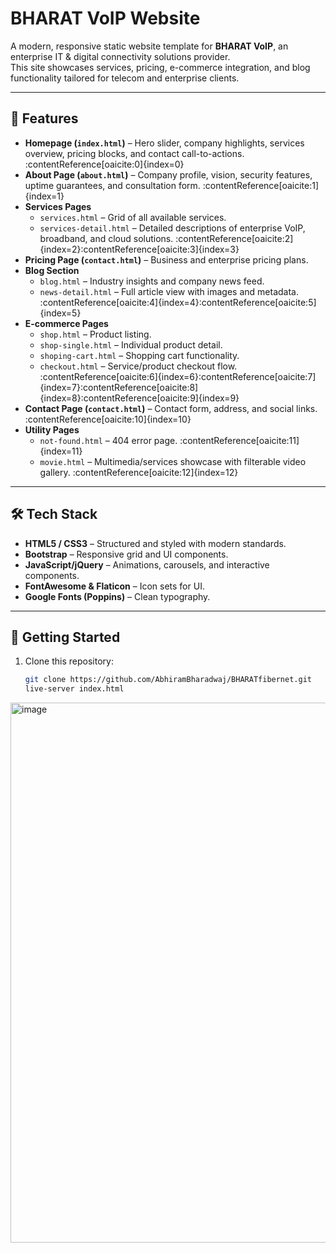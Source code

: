 # BHARAT VoIP Website

A modern, responsive static website template for **BHARAT VoIP**, an enterprise IT & digital connectivity solutions provider.  
This site showcases services, pricing, e-commerce integration, and blog functionality tailored for telecom and enterprise clients.

---

## 📌 Features

- **Homepage (`index.html`)** – Hero slider, company highlights, services overview, pricing blocks, and contact call-to-actions. :contentReference[oaicite:0]{index=0}
- **About Page (`about.html`)** – Company profile, vision, security features, uptime guarantees, and consultation form. :contentReference[oaicite:1]{index=1}
- **Services Pages**
  - `services.html` – Grid of all available services.
  - `services-detail.html` – Detailed descriptions of enterprise VoIP, broadband, and cloud solutions. :contentReference[oaicite:2]{index=2}:contentReference[oaicite:3]{index=3}
- **Pricing Page (`contact.html`)** – Business and enterprise pricing plans.
- **Blog Section**
  - `blog.html` – Industry insights and company news feed.
  - `news-detail.html` – Full article view with images and metadata. :contentReference[oaicite:4]{index=4}:contentReference[oaicite:5]{index=5}
- **E-commerce Pages**
  - `shop.html` – Product listing.
  - `shop-single.html` – Individual product detail.
  - `shoping-cart.html` – Shopping cart functionality.
  - `checkout.html` – Service/product checkout flow. :contentReference[oaicite:6]{index=6}:contentReference[oaicite:7]{index=7}:contentReference[oaicite:8]{index=8}:contentReference[oaicite:9]{index=9}
- **Contact Page (`contact.html`)** – Contact form, address, and social links. :contentReference[oaicite:10]{index=10}
- **Utility Pages**
  - `not-found.html` – 404 error page. :contentReference[oaicite:11]{index=11}
  - `movie.html` – Multimedia/services showcase with filterable video gallery. :contentReference[oaicite:12]{index=12}

---

## 🛠️ Tech Stack

- **HTML5 / CSS3** – Structured and styled with modern standards.
- **Bootstrap** – Responsive grid and UI components.
- **JavaScript/jQuery** – Animations, carousels, and interactive components.
- **FontAwesome & Flaticon** – Icon sets for UI.
- **Google Fonts (Poppins)** – Clean typography.

---

## 🚀 Getting Started

1. Clone this repository:

   ```bash
   git clone https://github.com/AbhiramBharadwaj/BHARATfibernet.git
   live-server index.html

<img width="1512" height="864" alt="image" src="https://github.com/user-attachments/assets/b281460c-c1f4-4687-a375-f696bdc553c2" />


   
